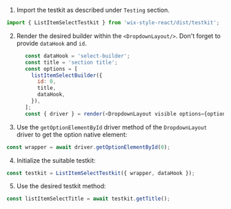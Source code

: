 1. Import the testkit as described under `Testing` section.
```js
import { ListItemSelectTestkit } from 'wix-style-react/dist/testkit';
```

2. Render the desired builder within the `<DropdownLayout/>`. Don't forget to provide `dataHook` and `id`.
```js
      const dataHook = 'select-builder';
      const title = 'section title';
      const options = [
        listItemSelectBuilder({
          id: 0,
          title,
          dataHook,
        }),
      ];
      const { driver } = render(<DropdownLayout visible options={options} />);
```

3. Use the `getOptionElementById` driver method of the `DropdownLayout` driver to get the option native element:
```js
const wrapper = await driver.getOptionElementById(0);
```
4. Initialize the suitable testkit:
```js
const testkit = ListItemSelectTestkit({ wrapper, dataHook });
```

5. Use the desired testkit method:
```js
const listItemSelectTitle = await testkit.getTitle();
```
